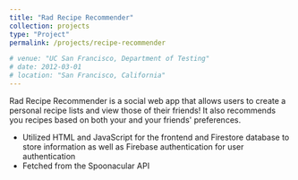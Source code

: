 ```yaml
---
title: "Rad Recipe Recommender"
collection: projects
type: "Project"
permalink: /projects/recipe-recommender

# venue: "UC San Francisco, Department of Testing"
# date: 2012-03-01
# location: "San Francisco, California"
---
```


Rad Recipe Recommender is a social web app that allows users to create a personal recipe lists and view those of their friends! It also recommends you recipes based on both your and your friends' preferences.
* Utilized HTML and JavaScript for the frontend and Firestore database to store information as well as Firebase authentication for user authentication
* Fetched from the Spoonacular API
